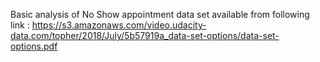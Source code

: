 Basic analysis of No Show appointment data set available from following link :
https://s3.amazonaws.com/video.udacity-data.com/topher/2018/July/5b57919a_data-set-options/data-set-options.pdf
